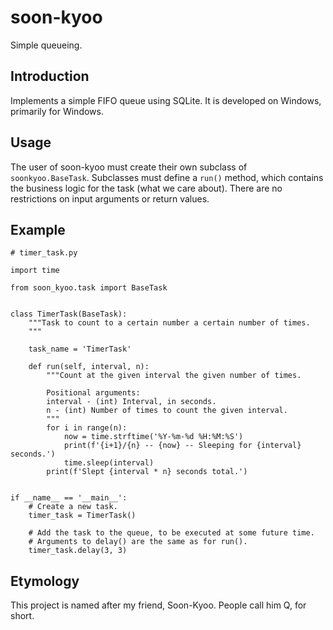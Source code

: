 # soon-kyoo
Simple queueing.

## Introduction
Implements a simple FIFO queue using SQLite. It is developed on Windows,
primarily for Windows.

## Usage

The user of soon-kyoo must create their own subclass of `soonkyoo.BaseTask`.
Subclasses must define a `run()` method, which contains the business logic for
the task (what we care about). There are no restrictions on input arguments or
return values.

## Example

    # timer_task.py

    import time

    from soon_kyoo.task import BaseTask


    class TimerTask(BaseTask):
        """Task to count to a certain number a certain number of times.
        """

        task_name = 'TimerTask'

        def run(self, interval, n):
            """Count at the given interval the given number of times.

            Positional arguments:
            interval - (int) Interval, in seconds.
            n - (int) Number of times to count the given interval.
            """
            for i in range(n):
                now = time.strftime('%Y-%m-%d %H:%M:%S')
                print(f'{i+1}/{n} -- {now} -- Sleeping for {interval} seconds.')
                time.sleep(interval)
            print(f'Slept {interval * n} seconds total.')


    if __name__ == '__main__':
        # Create a new task.
        timer_task = TimerTask()

        # Add the task to the queue, to be executed at some future time.
        # Arguments to delay() are the same as for run().
        timer_task.delay(3, 3)


## Etymology
This project is named after my friend, Soon-Kyoo. People call him Q, for short.
